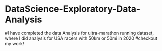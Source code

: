 # DataScience-Exploratory-Data-Analysis
#I have completed the data Analysis for ultra-marathon running dataset, where I did analysis for USA racers with 50km or 50mi in 2020 
#checkout my work!

